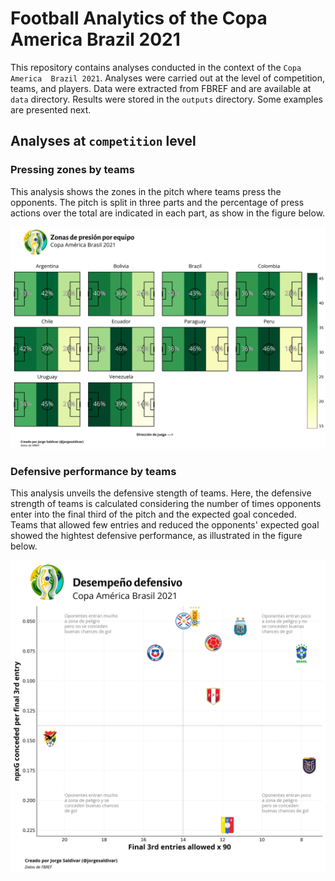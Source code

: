 # Football Analytics of the Copa America Brazil 2021

This repository contains analyses conducted in the context of the `Copa America 
Brazil 2021`. Analyses were carried out at the level of competition, teams, and 
players. Data were extracted from FBREF and are available at `data` directory.
Results were stored in the `outputs` directory. Some examples are presented next.

## Analyses at `competition` level

### Pressing zones by teams

This analysis shows the zones in the pitch where teams press the opponents. 
The pitch is split in three parts and the percentage of press actions over the 
total are indicated in each part, as show in the figure below. 

![pressing_zones](/outputs/pressing_zones.png?raw=true "Pressing Zones")

### Defensive performance by teams

This analysis unveils the defensive stength of teams. Here, the defensive strength
of teams is calculated considering the number of times opponents enter into the final
third of the pitch and the expected goal conceded. Teams that allowed few entries and 
reduced the opponents' expected goal showed the hightest defensive performance, as
illustrated in the figure below.  

![defensive_performance](/outputs/defensive_performance.png?raw=true "Defensive Performance")




